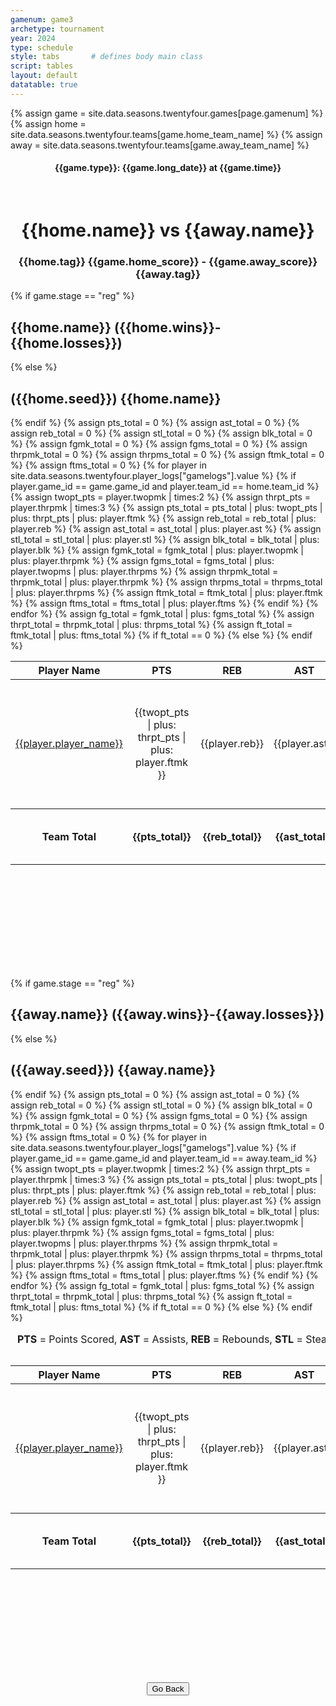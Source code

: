 ```yaml
---
gamenum: game3
archetype: tournament
year: 2024
type: schedule
style: tabs       # defines body main class
script: tables
layout: default
datatable: true
---
```

{% assign game = site.data.seasons.twentyfour.games[page.gamenum] %}
{% assign home = site.data.seasons.twentyfour.teams[game.home_team_name] %}
{% assign away = site.data.seasons.twentyfour.teams[game.away_team_name] %}

<h4 style="text-align: center;"> {{game.type}}: {{game.long_date}} at {{game.time}} </h4>
<br>
<h1 style="text-align: center;"> {{home.name}} vs {{away.name}}</h1>
<h3 style="text-align: center;"> {{home.tag}} {{game.home_score}} - {{game.away_score}} {{away.tag}} </h3>
{% if game.stage == "reg" %}
<h2> {{home.name}} ({{home.wins}}-{{home.losses}})</h2>
{% else %}
<h2> ({{home.seed}}) {{home.name}} </h2>
{% endif %}
<table class="display">
  <colgroup>
      <col class="fifteen"/>
      <col class="nine"/>
      <col class="nine"/>
      <col class="nine"/>
      <col class="nine"/>
      <col class="nine"/>
      <col class="nine"/>
      <col class="nine"/>
      <col class="nine"/>
  </colgroup>
  <thead style="text-align: center;">
    <tr>
        <th>Player Name</th>
        <th>PTS</th>
        <th>REB</th>
        <th>AST</th>
        <th>STL</th>
        <th>BLK</th>
        <th>FG</th>
        <th>3PT</th>
        <th>FT</th>
    </tr>
  </thead>
  <tbody style="text-align: center;">
  {% assign pts_total = 0 %}
  {% assign ast_total = 0 %}
  {% assign reb_total = 0 %}
  {% assign stl_total = 0 %}
  {% assign blk_total = 0 %}
  {% assign fgmk_total = 0 %}
  {% assign fgms_total = 0 %}
  {% assign thrpmk_total = 0 %}
  {% assign thrpms_total = 0 %}
  {% assign ftmk_total = 0 %}
  {% assign ftms_total = 0 %}
  {% for player in site.data.seasons.twentyfour.player_logs["gamelogs"].value %}
  {% if player.game_id == game.game_id and player.team_id == home.team_id %}
  {% assign twopt_pts = player.twopmk | times:2 %}
  {% assign thrpt_pts = player.thrpmk | times:3 %}
  <tr>
      <td><a href="/players/{{player.player_id}}">{{player.player_name}}</a></td>
      <td>{{twopt_pts | plus: thrpt_pts | plus: player.ftmk }}</td>
      <td>{{player.reb}}</td>
      <td>{{player.ast}}</td>
      <td>{{player.stl}}</td>
      <td>{{player.blk}}</td>
      <td>{{player.twopmk | plus: player.thrpmk}}-{{player.twopms | plus: player.thrpms | plus: player.twopmk | plus: player.thrpmk}}</td>
      <td>{{player.thrpmk}}-{{player.thrpms | plus: player.thrpmk}}</td>
      <td>{{player.ftmk}}-{{player.ftms | plus: player.ftmk}}</td>
      {% assign pts_total = pts_total | plus: twopt_pts | plus: thrpt_pts | plus: player.ftmk  %}
      {% assign reb_total = reb_total | plus: player.reb %}
      {% assign ast_total = ast_total | plus: player.ast %}
      {% assign stl_total = stl_total | plus: player.stl %}
      {% assign blk_total = blk_total | plus: player.blk %}
      {% assign fgmk_total = fgmk_total | plus: player.twopmk | plus: player.thrpmk %}
      {% assign fgms_total = fgms_total | plus: player.twopms | plus: player.thrpms %}
      {% assign thrpmk_total = thrpmk_total | plus: player.thrpmk %}
      {% assign thrpms_total = thrpms_total | plus: player.thrpms %}
      {% assign ftmk_total = ftmk_total | plus: player.ftmk %}
      {% assign ftms_total = ftms_total | plus: player.ftms %}
   </tr>
  {% endif %}
  {% endfor %}
  <tfoot style="text-align: center;">
    <tr>
        <th>Team Total</th>
        <th>{{pts_total}}</th>
        <th>{{reb_total}}</th>
        <th>{{ast_total}}</th>
        <th>{{stl_total}}</th>
        <th>{{blk_total}}</th>
        <th>{{fgmk_total}}-{{fgms_total| plus: fgmk_total }}</th>
        <th>{{thrpmk_total}}-{{thrpms_total| plus: thrpmk_total }}</th>
        <th>{{ftmk_total}}-{{ftms_total| plus: ftmk_total }}</th>
    </tr>
    <tr>
        <th></th>
        <th></th>
        <th></th>
        <th></th>
        <th></th>
        <th></th>
        {% assign fg_total = fgmk_total | plus: fgms_total %}
        <th>{{100.0 | times: fgmk_total | divided_by: fg_total | round: 1 }} %</th>
        {% assign thrpt_total = thrpmk_total | plus: thrpms_total %}
        <th>{{100.0 | times: thrpmk_total | divided_by: thrpt_total | round: 1 }} %</th>
        {% assign ft_total = ftmk_total | plus: ftms_total %}
        {% if ft_total == 0 %}
        <th>-- %</th>
        {% else %}
        <th>{{100.0 | times: ftmk_total | divided_by: ft_total | round: 1 }}%</th>
        {% endif %}
    </tr>
  </tfoot>
  </tbody>
</table>
<br>
{% if game.stage == "reg" %}
<h2> {{away.name}} ({{away.wins}}-{{away.losses}})</h2>
{% else %}
<h2> ({{away.seed}}) {{away.name}} </h2>
{% endif %}
<table class="display">
  <caption style="text-align: center;"> <b>PTS</b> = Points Scored, <b>AST</b> = Assists, <b>REB</b> = Rebounds, <b>STL</b> = Steals, <b>BLK</b> = Blocks. <b>FG</b> = Both 2PT and 3PT total made-shot, <b>3PT</b> = Three Pointers made-shot, <b>FT</b> = Free Throws made-shot </caption>
  <colgroup>
      <col class="fifteen"/>
      <col class="nine"/>
      <col class="nine"/>
      <col class="nine"/>
      <col class="nine"/>
      <col class="nine"/>
      <col class="nine"/>
      <col class="nine"/>
      <col class="nine"/>
  </colgroup>
  <thead style="text-align: center;">
    <tr>
        <th>Player Name</th>
        <th>PTS</th>
        <th>REB</th>
        <th>AST</th>
        <th>STL</th>
        <th>BLK</th>
        <th>FG</th>
        <th>3PT</th>
        <th>FT</th>
    </tr>
  </thead>
  <tbody style="text-align: center;">
  {% assign pts_total = 0 %}
  {% assign ast_total = 0 %}
  {% assign reb_total = 0 %}
  {% assign stl_total = 0 %}
  {% assign blk_total = 0 %}
  {% assign fgmk_total = 0 %}
  {% assign fgms_total = 0 %}
  {% assign thrpmk_total = 0 %}
  {% assign thrpms_total = 0 %}
  {% assign ftmk_total = 0 %}
  {% assign ftms_total = 0 %}
  {% for player in site.data.seasons.twentyfour.player_logs["gamelogs"].value %}
  {% if player.game_id == game.game_id and player.team_id == away.team_id %}
  {% assign twopt_pts = player.twopmk | times:2 %}
  {% assign thrpt_pts = player.thrpmk | times:3 %}
  <tr>
      <td><a href="/players/{{player.player_id}}">{{player.player_name}}</a></td>
      <td>{{twopt_pts | plus: thrpt_pts | plus: player.ftmk }}</td>
      <td>{{player.reb}}</td>
      <td>{{player.ast}}</td>
      <td>{{player.stl}}</td>
      <td>{{player.blk}}</td>
      <td>{{player.twopmk | plus: player.thrpmk}}-{{player.twopms | plus: player.thrpms | plus: player.twopmk | plus: player.thrpmk}}</td>
      <td>{{player.thrpmk}}-{{player.thrpms | plus: player.thrpmk}}</td>
      <td>{{player.ftmk}}-{{player.ftms | plus: player.ftmk}}</td>
      {% assign pts_total = pts_total | plus: twopt_pts | plus: thrpt_pts | plus: player.ftmk  %}
      {% assign reb_total = reb_total | plus: player.reb %}
      {% assign ast_total = ast_total | plus: player.ast %}
      {% assign stl_total = stl_total | plus: player.stl %}
      {% assign blk_total = blk_total | plus: player.blk %}
      {% assign fgmk_total = fgmk_total | plus: player.twopmk | plus: player.thrpmk %}
      {% assign fgms_total = fgms_total | plus: player.twopms | plus: player.thrpms %}
      {% assign thrpmk_total = thrpmk_total | plus: player.thrpmk %}
      {% assign thrpms_total = thrpms_total | plus: player.thrpms %}
      {% assign ftmk_total = ftmk_total | plus: player.ftmk %}
      {% assign ftms_total = ftms_total | plus: player.ftms %}
   </tr>
  {% endif %}
  {% endfor %}
  <tfoot style="text-align: center;">
    <tr>
        <th>Team Total</th>
        <th>{{pts_total}}</th>
        <th>{{reb_total}}</th>
        <th>{{ast_total}}</th>
        <th>{{stl_total}}</th>
        <th>{{blk_total}}</th>
        <th>{{fgmk_total}}-{{fgms_total| plus: fgmk_total }}</th>
        <th>{{thrpmk_total}}-{{thrpms_total| plus: thrpmk_total }}</th>
        <th>{{ftmk_total}}-{{ftms_total| plus: ftmk_total }}</th>
    </tr>
    <tr>
        <th></th>
        <th></th>
        <th></th>
        <th></th>
        <th></th>
        <th></th>
        {% assign fg_total = fgmk_total | plus: fgms_total %}
        <th>{{100.0 | times: fgmk_total | divided_by: fg_total | round: 1 }} %</th>
        {% assign thrpt_total = thrpmk_total | plus: thrpms_total %}
        <th>{{100.0 | times: thrpmk_total | divided_by: thrpt_total | round: 1 }} %</th>
        {% assign ft_total = ftmk_total | plus: ftms_total %}
        {% if ft_total == 0 %}
        <th>-- %</th>
        {% else %}
        <th>{{100.0 | times: ftmk_total | divided_by: ft_total | round: 1 }}%</th>
        {% endif %}
    </tr>
  </tfoot>
  </tbody>
</table>
<br>
<div style="display: flex; justify-content: center; align-items: center;">
  <button type="button" onclick="window.history.back()">Go Back</button>
</div>